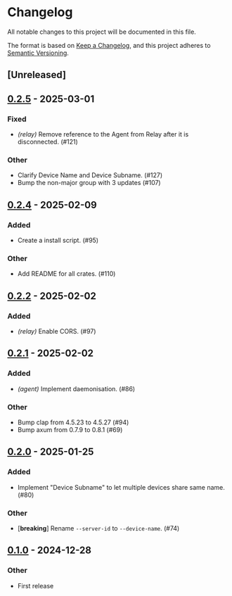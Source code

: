 # Changelog

All notable changes to this project will be documented in this file.

The format is based on [Keep a Changelog](https://keepachangelog.com/en/1.0.0/),
and this project adheres to [Semantic Versioning](https://semver.org/spec/v2.0.0.html).

## [Unreleased]

## [0.2.5](https://github.com/nasa42/webterm/compare/webterm-relay-v0.2.4...webterm-relay-v0.2.5) - 2025-03-01

### Fixed

- *(relay)* Remove reference to the Agent from Relay after it is disconnected. (#121)

### Other

- Clarify Device Name and Device Subname. (#127)
- Bump the non-major group with 3 updates (#107)

## [0.2.4](https://github.com/nasa42/webterm/compare/webterm-relay-v0.2.3...webterm-relay-v0.2.4) - 2025-02-09

### Added

- Create a install script. (#95)

### Other

- Add README for all crates. (#110)

## [0.2.2](https://github.com/nasa42/webterm/compare/webterm-relay-v0.2.1...webterm-relay-v0.2.2) - 2025-02-02

### Added

- *(relay)* Enable CORS. (#97)

## [0.2.1](https://github.com/nasa42/webterm/compare/webterm-relay-v0.2.0...webterm-relay-v0.2.1) - 2025-02-02

### Added

- *(agent)* Implement daemonisation. (#86)

### Other

- Bump clap from 4.5.23 to 4.5.27 (#94)
- Bump axum from 0.7.9 to 0.8.1 (#69)

## [0.2.0](https://github.com/nasa42/webterm/compare/webterm-relay-v0.1.0...webterm-relay-v0.2.0) - 2025-01-25

### Added

- Implement "Device Subname" to let multiple devices share same name. (#80)

### Other

- [**breaking**] Rename `--server-id` to `--device-name`. (#74)

## [0.1.0](https://github.com/nasa42/webterm/releases/tag/webterm-relay-v0.1.0) - 2024-12-28

### Other

- First release
